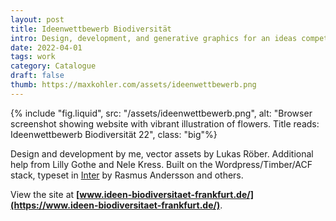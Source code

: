 ```yaml
---
layout: post
title: Ideenwettbewerb Biodiversität
intro: Design, development, and generative graphics for an ideas competition on urban biodiversity produced by Goethe University Frankfurt.
date: 2022-04-01
tags: work
category: Catalogue
draft: false
thumb: https://maxkohler.com/assets/ideenwettbewerb.png
---
```


{% include "fig.liquid", src: "/assets/ideenwettbewerb.png", alt: "Browser screenshot showing website with vibrant illustration of flowers. Title reads: Ideenwettbewerb Biodiversität 22", class: "big"%}

Design and development by me, vector assets by Lukas Röber. Additional help from Lilly Gothe and Nele Kress. Built on the Wordpress/Timber/ACF stack, typeset in [Inter](https://rsms.me/inter/) by Rasmus Andersson and others.

View the site at **[www.ideen-biodiversitaet-frankfurt.de/](https://www.ideen-biodiversitaet-frankfurt.de/)**.
